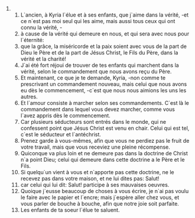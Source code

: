 <ol>
  <li>
    <ol>
      <li>L`ancien, à Kyria l`élue et à ses enfants, que j`aime dans la vérité, -et ce n`est pas moi seul qui les aime, mais aussi tous ceux qui ont connu la vérité, -</li>
      <li>à cause de la vérité qui demeure en nous, et qui sera avec nous pour l`éternité:</li>
      <li>que la grâce, la miséricorde et la paix soient avec vous de la part de Dieu le Père et de la part de Jésus Christ, le Fils du Père, dans la vérité et la charité!</li>
      <li>J`ai été fort réjoui de trouver de tes enfants qui marchent dans la vérité, selon le commandement que nous avons reçu du Père.</li>
      <li>Et maintenant, ce que je te demande, Kyria, -non comme te prescrivant un commandement nouveau, mais celui que nous avons eu dès le commencement, -c`est que nous nous aimions les uns les autres.</li>
      <li>Et l`amour consiste à marcher selon ses commandements. C`est là le commandement dans lequel vous devez marcher, comme vous l`avez appris dès le commencement.</li>
      <li>Car plusieurs séducteurs sont entrés dans le monde, qui ne confessent point que Jésus Christ est venu en chair. Celui qui est tel, c`est le séducteur et l`antéchrist.</li>
      <li>Prenez garde à vous-mêmes, afin que vous ne perdiez pas le fruit de votre travail, mais que vous receviez une pleine récompense.</li>
      <li>Quiconque va plus loin et ne demeure pas dans la doctrine de Christ n`a point Dieu; celui qui demeure dans cette doctrine a le Père et le Fils.</li>
      <li>Si quelqu`un vient à vous et n`apporte pas cette doctrine, ne le recevez pas dans votre maison, et ne lui dites pas: Salut!</li>
      <li>car celui qui lui dit: Salut! participe à ses mauvaises oeuvres.</li>
      <li>Quoique j`eusse beaucoup de choses à vous écrire, je n`ai pas voulu le faire avec le papier et l`encre; mais j`espère aller chez vous, et vous parler de bouche à bouche, afin que notre joie soit parfaite.</li>
      <li>Les enfants de ta soeur l`élue te saluent.</li>
    </ol>
  </li>
</ol>